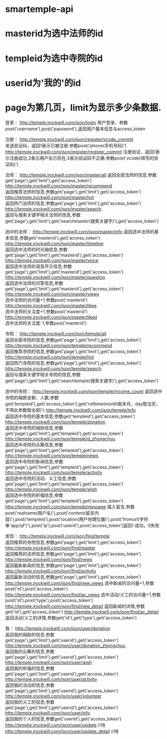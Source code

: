 # smartemple-api
# masterid为选中法师的id
# templeid为选中寺院的id
# userid为'我的'的id
# page为第几页，limit为显示多少条数据.


登录：
http://temple.irockwill.com/json/login
用户登录，参数post('username'),post('password'),返回用户基本信息与access_token

注册：
http://temple.irockwill.com/json/register/vcode_commit         
发送验证码，返回1表示已被注册.参数post('phone(手机号码)')
http://temple.irockwill.com/json/register/register_commit      注册验证，返回1表示注册成功,2表示用户名已存在,3表示验证码不正确.参数post('vcode(填写的验证码)')


法师：
http://temple.irockwill.com/json/master/all
返回全部法师的信息,参数get('page'),get('limit'),get('access_token')
http://temple.irockwill.com/json/master/recommend                
返回推荐法师的信息,参数get('page'),get('limit'),get('access_token')
http://temple.irockwill.com/json/master/hot                       
返回热门法师的信息,参数get('page'),get('limit'),get('access_token') 
http://temple.irockwill.com/json/master/search                    
返回与搜索关键字相关法师的信息,参数get('page'),get('limit'),get('searchmaster(搜索关键字)'),get('access_token') 

选中的法师：
http://temple.irockwill.com/json/master/info
返回选中法师的基本信息,参数get('masterid'),get('access_token')
http://temple.irockwill.com/json/master/timeline              
返回选中法师的时光轴信息,参数get('page'),get('limit'),get('masterid'),get('access_token')
http://temple.irockwill.com/json/master/voice               
返回选中法师的语音开示信息,参数get('page'),get('limit'),get('masterid'),get('access_token')
http://temple.irockwill.com/json/master/question             
返回选中法师的问答信息,参数get('page'),get('limit'),get('masterid'),get('access_token')
http://temple.irockwill.com/json/master/views          
选中法师的访问量+1,参数post('masterid')
http://temple.irockwill.com/json/master/likes                 
选中法师的关注度+1,参数post('masterid')
http://temple.irockwill.com/json/master/liked                 
选中法师的关注度-1,参数post('masterid')


寺院：
http://temple.irockwill.com/json/temple/all                      
返回全部寺院的信息,参数get('page'),get('limit'),get('access_token')
http://temple.irockwill.com/json/temple/recommend                  
返回推荐寺院的信息,参数get('page'),get('limit'),get('access_token')
http://temple.irockwill.com/json/temple/hot                     
返回热门寺院的信息,参数get('page'),get('limit'),get('access_token')
http://temple.irockwill.com/json/temple/search                
返回与搜索关键字相关寺院的信息,参数get('page'),get('limit'),get('searchtemple(搜索关键字)'),get('access_token')

选中的寺院：
http://temple.irockwill.com/json/temple/income_count
返回选中寺院的捐款金额、人数,参数get('templeid'),get('access_token'),get('rolltime(month取本月，day取当天，不带此参数取全部)')
http://temple.irockwill.com/json/temple/info             
返回选中寺院的基本信息,参数get('templeid'),get('access_token')
http://temple.irockwill.com/json/temple/donation             
返回选中寺院的捐助信息,参数get('page'),get('limit'),get('templeid'),get('access_token')
http://temple.irockwill.com/json/temple/d_zhongchou           
返回选中寺院的众筹信息,参数get('page'),get('limit'),get('templeid'),get('access_token')
http://temple.irockwill.com/json/temple/news                 
返回选中寺院的新闻信息,参数get('page'),get('limit'),get('templeid'),get('access_token')
http://temple.irockwill.com/json/temple/activity              
返回选中寺院的活动、义工信息,参数get('page'),get('limit'),get('templeid'),get('access_token')
http://temple.irockwill.com/json/temple/wish                
返回选中寺院的祈福信息,参数get('page'),get('limit'),get('templeid'),get('access_token')
http://temple.irockwill.com/json/temple/message
插入留言,参数post('realname(用户名)'),post('content(留言内容)'),post('templeid'),post('location(用户地理位置)'),post('fromurl(字符串'app/qf')'),post('ip'),post('userid'),post('access_token')返回1 成功，0失败


发现：
http://temple.irockwill.com/json/find/temple                      
返回推荐的寺院信息,参数get('page'),get('limit'),get('access_token')
http://temple.irockwill.com/json/find/master                     
返回推荐的法师信息,参数get('page'),get('limit'),get('access_token')
http://temple.irockwill.com/json/find/news                     
返回最新新闻的信息,参数get('page'),get('limit'),get('access_token')
http://temple.irockwill.com/json/find/activity                  
返回最新活动的信息,参数get('page'),get('limit'),get('access_token')
http://temple.irockwill.com/json/find/new_views
选中新闻的访问量+1,参数post('id'),post('access_token')
http://temple.irockwill.com/json/find/ac_views
选中活动/义工的访问量+1,参数post('id'),post('type'),post('access_token')
http://temple.irockwill.com/json/find/new_detail
返回新闻的详情,参数get('id'),get('access_token')
http://temple.irockwill.com/json/find/ac_detail
返回活动/义工的详情,参数get('id'),get('type'),get('access_token')


我：
http://temple.irockwill.com/json/user/donation                 
返回我的捐助的信息,参数get('page'),get('limit'),get('userid'),get('access_token')
http://temple.irockwill.com/json/user/donation_zhongchou      
返回我的众筹的信息,参数get('page'),get('limit'),get('userid'),get('access_token')
http://temple.irockwill.com/json/user/wish                    
返回我的祈福的信息,参数get('page'),get('limit'),get('userid'),get('access_token')
http://temple.irockwill.com/json/user/activity                
返回我的活动的信息,参数get('page'),get('limit'),get('userid'),get('access_token')
http://temple.irockwill.com/json/user/volunteer               
返回我的义工的信息,参数get('page'),get('limit'),get('userid'),get('access_token')
http://temple.irockwill.com/json/user/info              
返回我的个人的信息,参数get('userid'),get('access_token')
http://temple.irockwill.com/json/user/update            //待
http://temple.irockwill.com/json/user/update_detail     //待

